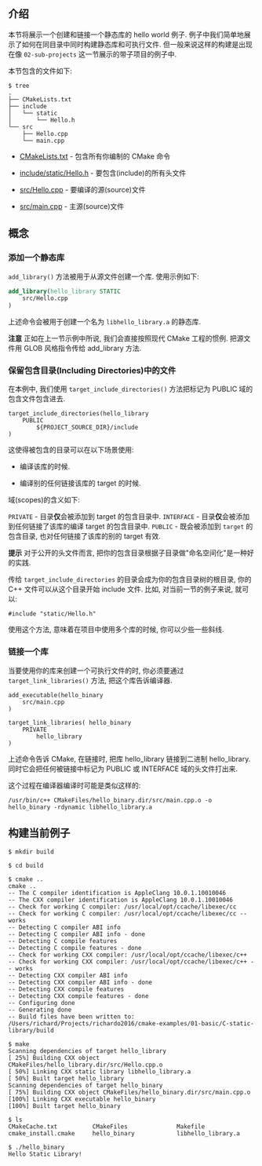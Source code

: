 ## 介绍

本节将展示一个创建和链接一个静态库的 hello world 例子. 例子中我们简单地展示了如何在同目录中同时构建静态库和可执行文件. 但一般来说这样的构建是出现在像 `02-sub-projects` 这一节展示的带子项目的例子中.

本节包含的文件如下:

```shell
$ tree
.
├── CMakeLists.txt
├── include
│   └── static
│       └── Hello.h
└── src
    ├── Hello.cpp
    └── main.cpp
```

- [CMakeLists.txt](./CMakeLists.txt) - 包含所有你编制的 CMake 命令

- [include/static/Hello.h](./include/static/Hello.h) - 要包含(include)的所有头文件

- [src/Hello.cpp](./src/Hello.cpp) - 要编译的源(source)文件

- [src/main.cpp](./src/main.cpp) - 主源(source)文件

## 概念

### 添加一个静态库

`add_library()` 方法被用于从源文件创建一个库. 使用示例如下:

```cmake
add_library(hello_library STATIC
    src/Hello.cpp
)
```

上述命令会被用于创建一个名为 `libhello_library.a` 的静态库.

**注意** 正如在上一节示例中所说, 我们会直接按照现代 CMake 工程的惯例. 把源文件用 GLOB 风格指令传给 add_library 方法.


### 保留包含目录(Including Directories)中的文件

在本例中, 我们使用 `target_include_directories()` 方法把标记为 PUBLIC 域的包含文件包含进去.

```shell
target_include_directories(hello_library
    PUBLIC
        ${PROJECT_SOURCE_DIR}/include
)
```

这使得被包含的目录可以在以下场景使用:

- 编译该库的时候.

- 编译别的任何链接该库的 target 的时候.

域(scopes)的含义如下:

`PRIVATE` - 目录**仅**会被添加到 target 的包含目录中.
`INTERFACE` - 目录**仅**会被添加到任何链接了该库的编译 target 的包含目录中.
`PUBLIC` - 既会被添加到 `target` 的包含目录, 也对任何链接了该库的别的 target 有效.

**提示**
对于公开的头文件而言, 把你的包含目录根据子目录做"命名空间化"是一种好的实践.

传给 `target_include_directories` 的目录会成为你的包含目录树的根目录, 你的 C++ 文件可以从这个目录开始 include 文件. 比如, 对当前一节的例子来说, 就可以:

```
#include "static/Hello.h"
```

使用这个方法, 意味着在项目中使用多个库的时候, 你可以少些一些斜线.


### 链接一个库

当要使用你的库来创建一个可执行文件的时, 你必须要通过 `target_link_libraries()` 方法, 把这个库告诉编译器.

```shell
add_executable(hello_binary
    src/main.cpp
)

target_link_libraries( hello_binary
    PRIVATE
        hello_library
)
```

上述命令告诉 CMake, 在链接时, 把库 hello_library 链接到二进制 hello_library. 同时它会把任何被链接中标记为 PUBLIC 或 INTERFACE 域的头文件打出来.

这个过程在编译器编译时可能是类似这样的:

```
/usr/bin/c++ CMakeFiles/hello_binary.dir/src/main.cpp.o -o hello_binary -rdynamic libhello_library.a
```

## 构建当前例子

```shell
$ mkdir build

$ cd build

$ cmake ..
cmake ..
-- The C compiler identification is AppleClang 10.0.1.10010046
-- The CXX compiler identification is AppleClang 10.0.1.10010046
-- Check for working C compiler: /usr/local/opt/ccache/libexec/cc
-- Check for working C compiler: /usr/local/opt/ccache/libexec/cc -- works
-- Detecting C compiler ABI info
-- Detecting C compiler ABI info - done
-- Detecting C compile features
-- Detecting C compile features - done
-- Check for working CXX compiler: /usr/local/opt/ccache/libexec/c++
-- Check for working CXX compiler: /usr/local/opt/ccache/libexec/c++ -- works
-- Detecting CXX compiler ABI info
-- Detecting CXX compiler ABI info - done
-- Detecting CXX compile features
-- Detecting CXX compile features - done
-- Configuring done
-- Generating done
-- Build files have been written to: /Users/richard/Projects/richardo2016/cmake-examples/01-basic/C-static-library/build

$ make
Scanning dependencies of target hello_library
[ 25%] Building CXX object CMakeFiles/hello_library.dir/src/Hello.cpp.o
[ 50%] Linking CXX static library libhello_library.a
[ 50%] Built target hello_library
Scanning dependencies of target hello_binary
[ 75%] Building CXX object CMakeFiles/hello_binary.dir/src/main.cpp.o
[100%] Linking CXX executable hello_binary
[100%] Built target hello_binary

$ ls
CMakeCache.txt          CMakeFiles              Makefile                cmake_install.cmake     hello_binary            libhello_library.a

$ ./hello_binary
Hello Static Library!
```


